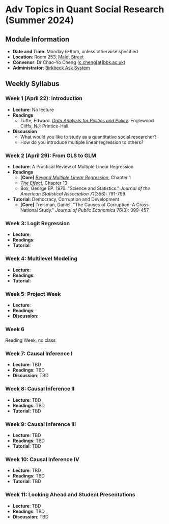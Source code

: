 # Adv Topics in Quant Social Research (Summer 2024)

## Module Information

- **Date and Time**: Monday 6-8pm, unless otherwise specified
- **Location**: Room 253, [Malet Street](https://maps.app.goo.gl/YMYvCRvA3WrSc4Dk9)
- **Convenor**: Dr Chao-Yo Cheng ([c.cheng[at]bbk.ac.uk](mailto:c.cheng@bbk.ac.uk))
- **Administrator**: [Birkbeck Ask System](https://www.bbk.ac.uk/ask)

## Weekly Syllabus

### Week 1 (April 22): Introduction

 - **Lecture**: No lecture
 - **Readings**
    - Tufte, Edward. [*Data Analysis for Politics and Policy*](https://www.edwardtufte.com/tufte/dapp/). Englewood Cliffs, NJ: Printice-Hall. 
 - **Discussion**
	- What would you like to study as a quantitative social researcher?
	- How do you introduce multiple linear regression to others?

### Week 2 (April 29): From OLS to GLM

 - **Lecture**: A Practical Review of Multiple Linear Regression
 - **Readings**
	- **[Core]** [*Beyond Multiple Linear Regression*](https://bookdown.org/roback/bookdown-BeyondMLR/), Chapter 1
	- [*The Effect*](https://theeffectbook.net/), Chapter 13
	- Box, George EP. 1976. "Science and Statistics." *Journal of the American Statistical Association 71*(356): 791-799
 - **Tutorial**: Democracy, Corruption and Development
 	- **[Core]** Treisman, Daniel. "The Causes of Corruption: A Cross-National Study." *Journal of Public Economics 76*(3): 399-457

### Week 3: Logit Regression

 - **Lecture**:
 - **Readings**:
 - **Tutorial**:

### Week 4: Multilevel Modeling

 - **Lecture**:
 - **Readings**:
 - **Tutorial**:

### Week 5: Project Week

 - **Lecture**:
 - **Readings**:
 - **Discussion**:

### Week 6

Reading Week; no class

### Week 7: Causal Inference I

 - **Lecture**: TBD
 - **Readings**: TBD
 - **Discussion**: TBD

### Week 8: Causal Inference II

 - **Lecture**: TBD
 - **Readings**: TBD
 - **Tutorial**: TBD

### Week 9: Causal Inference III 

 - **Lecture**: TBD
 - **Readings**: TBD
 - **Tutorial**: TBD

### Week 10: Causal Inference IV 

 - **Lecture**: TBD
 - **Readings**: TBD
 - **Tutorial**: TBD

### Week 11: Looking Ahead and Student Presentations

 - **Lecture**: TBD
 - **Readings**: TBD
 - **Discussion**: TBD
